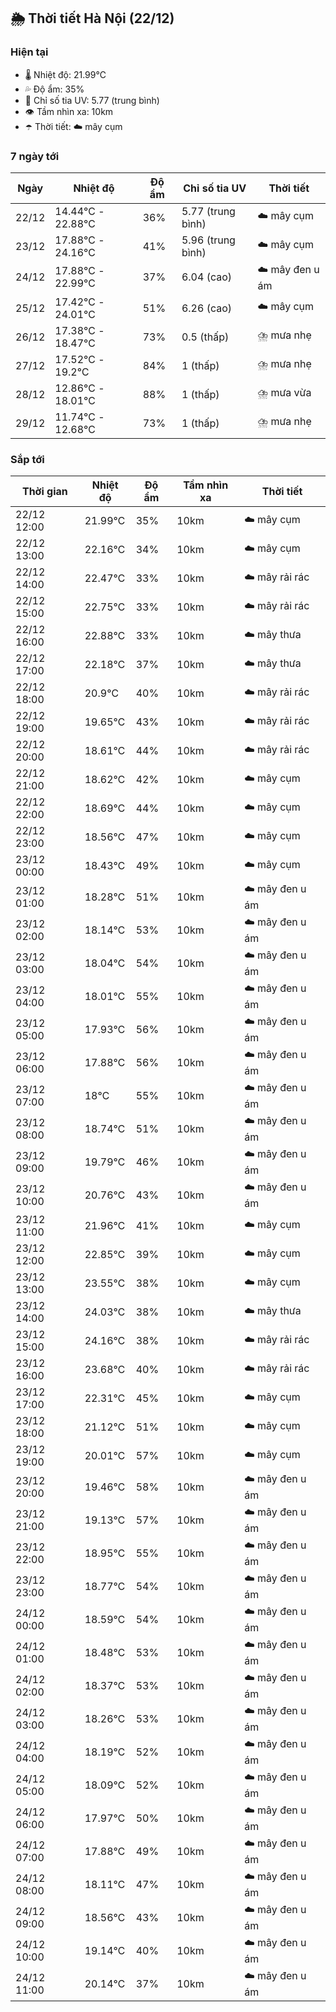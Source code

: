 ## 🌦️ Thời tiết Hà Nội (22/12)

### Hiện tại

- 🌡️ Nhiệt độ: 21.99℃
- 💦 Độ ẩm: 35%
- 🌟 Chỉ số tia UV: 5.77 (trung bình)
- 👁️ Tầm nhìn xa: 10km
- ☂️ Thời tiết: ☁️ mây cụm

### 7 ngày tới

| Ngày | Nhiệt độ | Độ ẩm | Chỉ số tia UV | Thời tiết |
| --- | --- | --- | --- | --- |
| 22/12 | 14.44℃ - 22.88℃ | 36% | 5.77 (trung bình) | ☁️ mây cụm |
| 23/12 | 17.88℃ - 24.16℃ | 41% | 5.96 (trung bình) | ☁️ mây cụm |
| 24/12 | 17.88℃ - 22.99℃ | 37% | 6.04 (cao) | ☁️ mây đen u ám |
| 25/12 | 17.42℃ - 24.01℃ | 51% | 6.26 (cao) | ☁️ mây cụm |
| 26/12 | 17.38℃ - 18.47℃ | 73% | 0.5 (thấp) | ⛈️ mưa nhẹ |
| 27/12 | 17.52℃ - 19.2℃ | 84% | 1 (thấp) | ⛈️ mưa nhẹ |
| 28/12 | 12.86℃ - 18.01℃ | 88% | 1 (thấp) | ⛈️ mưa vừa |
| 29/12 | 11.74℃ - 12.68℃ | 73% | 1 (thấp) | ⛈️ mưa nhẹ |

### Sắp tới

| Thời gian | Nhiệt độ | Độ ẩm | Tầm nhìn xa | Thời tiết |
| --- | --- | --- | --- | --- |
| 22/12 12:00 | 21.99℃ | 35% | 10km | ☁️ mây cụm |
| 22/12 13:00 | 22.16℃ | 34% | 10km | ☁️ mây cụm |
| 22/12 14:00 | 22.47℃ | 33% | 10km | ☁️ mây rải rác |
| 22/12 15:00 | 22.75℃ | 33% | 10km | ☁️ mây rải rác |
| 22/12 16:00 | 22.88℃ | 33% | 10km | ☁️ mây thưa |
| 22/12 17:00 | 22.18℃ | 37% | 10km | ☁️ mây thưa |
| 22/12 18:00 | 20.9℃ | 40% | 10km | ☁️ mây rải rác |
| 22/12 19:00 | 19.65℃ | 43% | 10km | ☁️ mây rải rác |
| 22/12 20:00 | 18.61℃ | 44% | 10km | ☁️ mây rải rác |
| 22/12 21:00 | 18.62℃ | 42% | 10km | ☁️ mây cụm |
| 22/12 22:00 | 18.69℃ | 44% | 10km | ☁️ mây cụm |
| 22/12 23:00 | 18.56℃ | 47% | 10km | ☁️ mây cụm |
| 23/12 00:00 | 18.43℃ | 49% | 10km | ☁️ mây cụm |
| 23/12 01:00 | 18.28℃ | 51% | 10km | ☁️ mây đen u ám |
| 23/12 02:00 | 18.14℃ | 53% | 10km | ☁️ mây đen u ám |
| 23/12 03:00 | 18.04℃ | 54% | 10km | ☁️ mây đen u ám |
| 23/12 04:00 | 18.01℃ | 55% | 10km | ☁️ mây đen u ám |
| 23/12 05:00 | 17.93℃ | 56% | 10km | ☁️ mây đen u ám |
| 23/12 06:00 | 17.88℃ | 56% | 10km | ☁️ mây đen u ám |
| 23/12 07:00 | 18℃ | 55% | 10km | ☁️ mây đen u ám |
| 23/12 08:00 | 18.74℃ | 51% | 10km | ☁️ mây đen u ám |
| 23/12 09:00 | 19.79℃ | 46% | 10km | ☁️ mây đen u ám |
| 23/12 10:00 | 20.76℃ | 43% | 10km | ☁️ mây đen u ám |
| 23/12 11:00 | 21.96℃ | 41% | 10km | ☁️ mây cụm |
| 23/12 12:00 | 22.85℃ | 39% | 10km | ☁️ mây cụm |
| 23/12 13:00 | 23.55℃ | 38% | 10km | ☁️ mây cụm |
| 23/12 14:00 | 24.03℃ | 38% | 10km | ☁️ mây thưa |
| 23/12 15:00 | 24.16℃ | 38% | 10km | ☁️ mây rải rác |
| 23/12 16:00 | 23.68℃ | 40% | 10km | ☁️ mây rải rác |
| 23/12 17:00 | 22.31℃ | 45% | 10km | ☁️ mây cụm |
| 23/12 18:00 | 21.12℃ | 51% | 10km | ☁️ mây cụm |
| 23/12 19:00 | 20.01℃ | 57% | 10km | ☁️ mây cụm |
| 23/12 20:00 | 19.46℃ | 58% | 10km | ☁️ mây đen u ám |
| 23/12 21:00 | 19.13℃ | 57% | 10km | ☁️ mây đen u ám |
| 23/12 22:00 | 18.95℃ | 55% | 10km | ☁️ mây đen u ám |
| 23/12 23:00 | 18.77℃ | 54% | 10km | ☁️ mây đen u ám |
| 24/12 00:00 | 18.59℃ | 54% | 10km | ☁️ mây đen u ám |
| 24/12 01:00 | 18.48℃ | 53% | 10km | ☁️ mây đen u ám |
| 24/12 02:00 | 18.37℃ | 53% | 10km | ☁️ mây đen u ám |
| 24/12 03:00 | 18.26℃ | 53% | 10km | ☁️ mây đen u ám |
| 24/12 04:00 | 18.19℃ | 52% | 10km | ☁️ mây đen u ám |
| 24/12 05:00 | 18.09℃ | 52% | 10km | ☁️ mây đen u ám |
| 24/12 06:00 | 17.97℃ | 50% | 10km | ☁️ mây đen u ám |
| 24/12 07:00 | 17.88℃ | 49% | 10km | ☁️ mây đen u ám |
| 24/12 08:00 | 18.11℃ | 47% | 10km | ☁️ mây đen u ám |
| 24/12 09:00 | 18.56℃ | 43% | 10km | ☁️ mây đen u ám |
| 24/12 10:00 | 19.14℃ | 40% | 10km | ☁️ mây đen u ám |
| 24/12 11:00 | 20.14℃ | 37% | 10km | ☁️ mây đen u ám |
